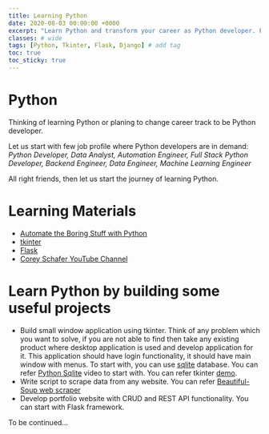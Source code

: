 ```yaml
---
title: Learning Python
date: 2020-08-03 00:00:00 +0000
excerpt: "Learn Python and transform your career as Python developer. Follow this post and keep learning."
classes: # wide
tags: [Python, Tkinter, Flask, Django] # add tag
toc: true
toc_sticky: true
---
```


# Python

Thinking of learning Python or planing to change career track to be Python developer.  

Let us start with few job profile where Python developers are in demand: *Python Developer, Data Analyst, Automation Engineer, Full Stack Python Developer, Backend Engineer, Data Engineer, Machine Learning Engineer*  

All right friends, then let us start the journey of learning Python.  

# Learning Materials  

*  [Automate the Boring Stuff with Python](https://automatetheboringstuff.com/)
*  [tkinter](https://www.python-course.eu/python_tkinter.php)
*  [Flask](https://blog.miguelgrinberg.com/post/the-flask-mega-tutorial-part-i-hello-world)
*  [Corey Schafer YouTube Channel](https://www.youtube.com/user/schafer5)

# Learn Python by building some useful projects  

*  Build small window application using tkinter. Think of any problem which you want to solve, if you are not able to find then take any existing product where desktop application is used and develop application for it. This application should have login functionality, it should have main window with menus. To start with, you can use [sqlite](https://www.sqlite.org/index.html) database. You can refer [Python Sqlite](https://www.youtube.com/watch?v=pd-0G0MigUA) video to start with.
You can refer tkinter [demo](https://github.com/rajnathsah/tkinterwindowapp).
*  Write script to scrape data from any website. You can refer [Beautiful-Soup web scraper](https://realpython.com/beautiful-soup-web-scraper-python/)
*  Develop portfolio website with CRUD and REST API functionality. You can start with Flask framework.

To be continued...